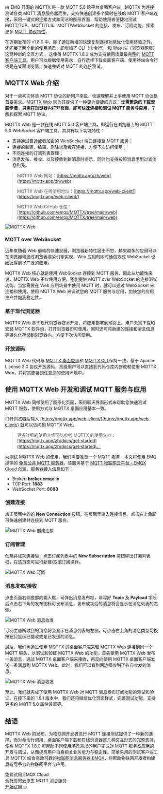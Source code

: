 由 EMQ 开源的 MQTTX 是一款 MQTT 5.0 跨平台桌面客户端。MQTTX 为连接测试各类 MQTT 消息服务器而生，支持快速创建多个同时在线的 MQTT 客户端连接，采用一键式的连接方式和简洁的图形界面，帮助使用者便捷地测试 MQTT/TCP、MQTT/TLS、MQTT/WebSocket 的连接、发布、订阅功能，探索更多 [MQTT 协议特性](https://www.emqx.com/zh/mqtt-guide)。

在近期发布的 v1.8.0 中，除了通过新增的快速复制连接功能优化使用体验之外，还扩展了两个新的使用场景，即增加了 CLI（命令行） 和 Web 端（浏览器网页）这两种新的交互方式 。这使得 MQTTX 1.8.0 成为支持使用场景最完整的 [MQTT 客户端工具](https://www.emqx.com/zh/blog/mqtt-client-tools)。用户可以根据使用需求，自行选择下载桌面客户端、使用终端命令行或是在桌面浏览器上快速完成对 MQTT 的连接测试。

## MQTTX Web 介绍

对于一些初次体验 MQTT 协议的新用户来说，快速理解并上手使用 MQTT 协议是首要需求。[MQTTX Web](https://mqttx.app/zh/web) 则为其提供了一种更为便捷的方式：**无需繁杂的下载安装步骤，只需在浏览器内打开页面，即可快速连接和测试 MQTT 服务与应用**，了解和探索 MQTT 协议。

MQTTX Web 是一款在线 MQTT 5.0 客户端工具，即运行在浏览器上的 MQTT 5.0 WebSocket 客户端工具。其具有以下功能特性：

- 支持通过普通或者加密的 WebSocket 端口连接至 MQTT 服务；
- 连接的新建、编辑、删除以及缓存连接，方便下次访问使用；
- 不同连接的订阅列表管理；
- 消息发布、接收、以及接收到新消息时提示，同时也支持按照消息类型过滤消息列表。

> MQTTX Web 网站：[https://mqttx.app/zh/web](https://mqttx.app/zh/web) 
>
> MQTTX Web 在线使用地址：[https://mqttx.app/web-client/](https://mqttx.app/web-client/) 
>
> MQTTX Web GitHub 仓库：[https://github.com/emqx/MQTTX/tree/main/web](https://github.com/emqx/MQTTX/tree/main/web) 

![MQTTX Web](https://assets.emqx.com/images/6514d8f357b84bf708589f13b2dc0d1f.png)

### MQTT over WebSocket

近年来随着 Web 前端的快速发展，浏览器新特性层出不穷，越来越多的应用可以在浏览器端通过浏览器渲染引擎实现，Web 应用的即时通信方式 WebSocket 也因此得到了广泛的应用。

MQTTX Web 核心就是使用 WebSocket 连接到 MQTT 服务，因此从功能性来说，MQTTX Web 不仅使用方便，还能提供 MQTT over WebSocket 的连接测试功能。当您需要在 Web 应用场景中使用 MQTT 时，就可以通过 WebSocket 来连接和使用，使用 MQTTX Web 来调试您的 MQTT 服务与应用，加快您的应用生产并提高稳定性。

### 基于现代浏览器

MQTTX Web 基于现代浏览器技术开发，将应用部署到网页上。用户无需下载和安装 MQTTX 软件包，打开浏览器即可使用。同时还可将新建的连接和消息信息等持久化存储到浏览器内，方便下次访问使用。

### 开放源码

MQTTX Web 代码与 [MQTTX 桌面应用](https://github.com/emqx/MQTTX)和 [MQTTX CLI ](https://github.com/emqx/MQTTX/tree/main/cli)保持一致，基于 Apache License 2.0 协议开放源码，高级用户可以直接到代码仓库内修改和使用 MQTTX Web，并将其部署到任意您的使用环境中。

## 使用 MQTTX Web 开发和调试 MQTT 服务与应用

MQTTX Web 同样使用了图形化页面，采用聊天界面形式来帮助您快速测试 MQTT 服务，使用方式与 MQTTX 桌面应用基本一致。

打开浏览器后输入 [https://mqttx.app/web-client/](https://mqttx.app/web-client/) 就可以访问到 MQTTX Web。

> 更多详细的使用介绍可以参考 MQTTX 的使用文档：[https://mqttx.app/zh/docs/get-started](https://mqttx.app/zh/docs/get-started)。

为测试 MQTTX Web 的使用，我们需要准备一个 MQTT 服务，本文将使用 EMQ 提供的 [免费公共 MQTT 服务器](https://www.emqx.com/zh/mqtt/public-mqtt5-broker)，该服务基于 [MQTT 物联网云平台 - EMQX Cloud](https://www.emqx.com/zh/cloud) 创建，服务器接入信息如下：

- Broker: **broker.emqx.io**
- TCP Port: **1883**
- WebSocket Port: **8083**

### 创建连接

点击页面中的的 **New Connection** 按钮，在页面里输入连接信息，点击右上角即可快速创建并连接到 MQTT 服务。

![MQTTX Web 创建连接](https://assets.emqx.com/images/14e2b3c420562d0075007ca874400fe1.png)

### 订阅管理

创建并成功连接后，点击订阅列表中的 **New Subscription** 按钮弹出订阅列表框，在该页面可进行新建/取消订阅操作。

![MQTTX Web 订阅](https://assets.emqx.com/images/6994bd38ecef44968de3ce49d38f9508.png)

### 消息发布/接收

点击页面右侧底部的输入框，可弹出消息发布框，填写好 **Topic** 及 **Payload** 字段后点击右下角的发布图标可发布消息，发布成功后的消息将会显示在消息列表的右侧。

![MQTTX Web 消息收发](https://assets.emqx.com/images/ee91effb4314a56906e888519c256c96.png)

订阅主题所收到的消息将会显示在消息列表的左侧，可点击右上角的消息类型切换按钮只显示已接收或是已发送的消息。

最后，我们再通过使用 MQTTX 的桌面客户端来和 MQTTX Web 连接到同一个 MQTT 服务，以测试和验证 MQTTX Web 的功能。首先使用 MQTTX Web 发布一条消息，通过 MQTTX 桌面客户端来接收，再反向使用 MQTTX 桌面客户端发送一条消息到 MQTTX Web。此时，我们可以看到两边都收到了各自收发的消息。

![MQTTX Web 消息收发](https://assets.emqx.com/images/57c69f0233d017a8cb2e82194f94116c.png)

至此，我们就完成了使用 MQTTX Web 对 MQTT 消息发布订阅功能的测试和验证。在接下来的 1.8.1 版本中，我们还将继续优化页面样式，完善测试功能，支持更多的 MQTT 5.0 属性设置等。

## 结语

MQTTX Web 的发布，为物联网开发者进行 MQTT 连接测试提供了一种新的选择。而对命令行调用、桌面客户端下载和在线浏览器这几种交互形式的完整支持，使得 MQTTX 1.8.0 可帮助不同使用场景需求的用户完成对 MQTT 服务或应用的开发与调试，从而提高用户自身相关业务能力与稳定性。简单易用的测试客户端工具 MQTTX 结合高效可靠的[物联网消息服务器 EMQX](https://www.emqx.com/zh/products/emqx)，将帮助物联网开发者构建具有竞争力的物联网平台与应用。


<section class="promotion">
    <div>
        免费试用 EMQX Cloud
        <div class="is-size-14 is-text-normal has-text-weight-normal">全托管的云原生 MQTT 消息服务</div>
    </div>
    <a href="https://accounts-zh.emqx.com/signup?continue=https://cloud.emqx.com/console/deployments/0?oper=new" class="button is-gradient px-5">开始试用 →</a>
</section>
